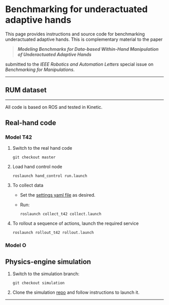 # Benchmarking for underactuated adaptive hands

This page provides instructions and source code for benchmarking underactuated adaptive hands. This is complementary material to the paper

> ***Modeling Benchmarks for Data-based Within-Hand Manipulation of
Underactuated Adaptive Hands***

submitted to the *IEEE Robotics and Automation Letters* special issue on *Benchmarking for Manipulations*.

---
## RUM dataset

---

All code is based on ROS and tested in Kinetic.

## Real-hand code

### Model T42

1. Switch to the real hand code

   ```
   git checkout master
   ``` 

2. Load hand control node
   
   ```
   roslaunch hand_control run.launch
   ```

3. To collect data
   - Set the [settings yaml file](https://github.com/avishais/underactuated_hand_benchmarking/tree/master/collect_t42/param) as desired. 
   - Run:

      ```
      roslaunch collect_t42 collect.launch
      ```

4. To rollout a sequence of actions, launch the required service
   ```
   roslaunch rollout_t42 rollout.launch
   ```

### Model O

## Physics-engine simulation

1. Switch to the simulation branch: 

   ```
   git checkout simulation
   ``` 

2. Clone the simulation [repo](https://github.com/avishais/gazebo_adaptive_hand_simulator.git) and follow instructions to launch it.







---
